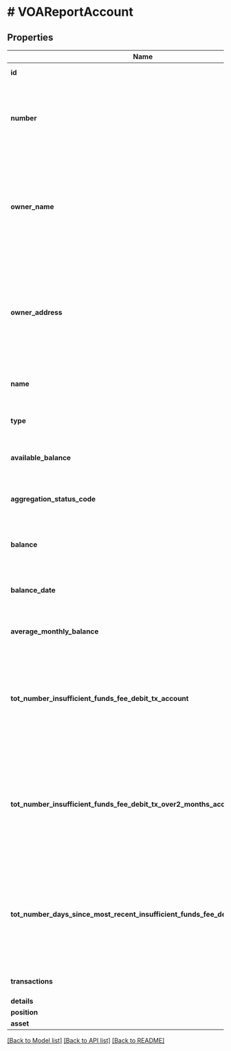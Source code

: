 # # VOAReportAccount

## Properties

Name | Type | Description | Notes
------------ | ------------- | ------------- | -------------
**id** | **int** | The ID of the account | [optional]
**number** | **string** | The account number from the institution (all digits except the last four are obfuscated) | [optional]
**owner_name** | **string** | The name(s) of the account owner(s). This field is optional. If no owner information is available, this field will not appear in the report. | [optional]
**owner_address** | **string** | The mailing address of the account owner(s). This field is optional. If no owner information is available, this field will not appear in the report. | [optional]
**name** | **string** | The account name from the institution | [optional]
**type** | **string** | One of the values from account types | [optional]
**available_balance** | **float** | The available balance for the account | [optional]
**aggregation_status_code** | **int** | The status of the most recent aggregation attempt | [optional]
**balance** | **float** | The cleared balance of the account as-of balanceDate | [optional]
**balance_date** | **int** | A timestamp showing when the balance was captured | [optional]
**average_monthly_balance** | **float** | The average monthly balance of this account | [optional]
**tot_number_insufficient_funds_fee_debit_tx_account** | **int** | The count for the total number of insufficient funds transactions, based on the &#x60;fromDate&#x60; of the report. | [optional]
**tot_number_insufficient_funds_fee_debit_tx_over2_months_account** | **int** | The count for the total number of insufficient funds transactions for the last two months, based on the &#x60;fromDate&#x60; of the report. | [optional]
**tot_number_days_since_most_recent_insufficient_funds_fee_debit_tx_account** | **int** | The number of days since the most recent insufficient funds transaction, based on the &#x60;fromDate&#x60; of the report. | [optional]
**transactions** | [**\OpenAPI\Client\Model\ReportTransactionNewTxBased[]**](ReportTransactionNewTxBased.md) | a list of transaction records | [optional]
**details** | [**\OpenAPI\Client\Model\AccountDetailsTxBased**](AccountDetailsTxBased.md) |  | [optional]
**position** | [**\OpenAPI\Client\Model\ReportAccountPosition**](ReportAccountPosition.md) |  | [optional]
**asset** | [**\OpenAPI\Client\Model\PrequalificationReportAssetSummary**](PrequalificationReportAssetSummary.md) |  | [optional]

[[Back to Model list]](../../README.md#models) [[Back to API list]](../../README.md#endpoints) [[Back to README]](../../README.md)
